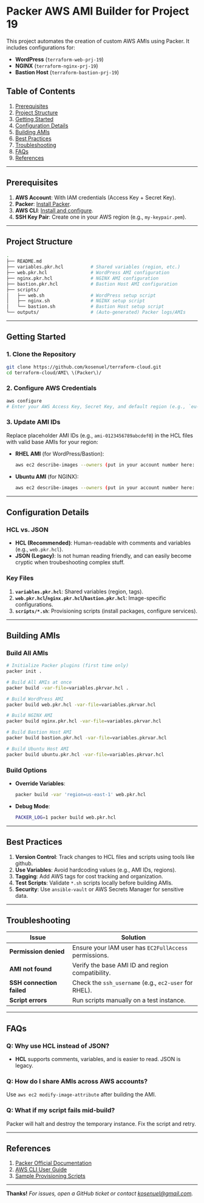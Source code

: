# Packer AWS AMI Builder for Project 19

This project automates the creation of custom AWS AMIs using Packer. It includes configurations for:
- **WordPress** (`terraform-web-prj-19`)
- **NGINX** (`terraform-nginx-prj-19`)
- **Bastion Host** (`terraform-bastion-prj-19`)

## Table of Contents
1. [Prerequisites](#prerequisites)
2. [Project Structure](#project-structure)
3. [Getting Started](#getting-started)
4. [Configuration Details](#configuration-details)
5. [Building AMIs](#building-amis)
6. [Best Practices](#best-practices)
7. [Troubleshooting](#troubleshooting)
8. [FAQs](#faqs)
9. [References](#references)

---

## Prerequisites
1. **AWS Account**: With IAM credentials (Access Key + Secret Key).
2. **Packer**: [Install Packer](https://developer.hashicorp.com/packer/downloads).
3. **AWS CLI**: [Install and configure](https://docs.aws.amazon.com/cli/latest/userguide/cli-chap-configure.html).
4. **SSH Key Pair**: Create one in your AWS region (e.g., `my-keypair.pem`).

---

## Project Structure
```bash
.
├── README.md
├── variables.pkr.hcl          # Shared variables (region, etc.)
├── web.pkr.hcl                # WordPress AMI configuration
├── nginx.pkr.hcl              # NGINX AMI configuration
├── bastion.pkr.hcl            # Bastion Host AMI configuration
├── scripts/
│   ├── web.sh                 # WordPress setup script
│   ├── nginx.sh               # NGINX setup script
│   └── bastion.sh             # Bastion Host setup script
└── outputs/                   # (Auto-generated) Packer logs/AMIs
```

---

## Getting Started
### 1. Clone the Repository

```bash
git clone https://github.com/kosenuel/terraform-cloud.git
cd terraform-cloud/AMI\ \(Packer\)/
```

### 2. Configure AWS Credentials
```bash
aws configure
# Enter your AWS Access Key, Secret Key, and default region (e.g., `eu-west-2`)
```

### 3. Update AMI IDs
Replace placeholder AMI IDs (e.g., `ami-0123456789abcdef0`) in the HCL files with valid base AMIs for your region:
- **RHEL AMI** (for WordPress/Bastion):
  ```bash
  aws ec2 describe-images --owners (put in your account number here: '033221328123') --filters "Name=name,Values=RHEL-*" --query 'Images[*].[ImageId,Name]' --output table --region eu-west-2
  ```
- **Ubuntu AMI** (for NGINX):
  ```bash
  aws ec2 describe-images --owners (put in your account number here: '033221328123') --filters "Name=name,Values=ubuntu/images/hvm-ssd/ubuntu-focal-20.04-amd64-server-*" --query 'Images[*].[ImageId,Name]' --output table --region eu-west-2
  ```

---

## Configuration Details
### HCL vs. JSON
- **HCL (Recommended)**: Human-readable with comments and variables (e.g., `web.pkr.hcl`).
- **JSON (Legacy)**: Is not human reading friendly, and can easily become cryptic when troubeshooting complex stuff. 

### Key Files
1. **`variables.pkr.hcl`**: Shared variables (region, tags).
2. **`web.pkr.hcl`/`nginx.pkr.hcl`/`bastion.pkr.hcl`**: Image-specific configurations.
3. **`scripts/*.sh`**: Provisioning scripts (install packages, configure services).

---

## Building AMIs
### Build All AMIs
```bash
# Initialize Packer plugins (first time only)
packer init .

# Build All AMIs at once
packer build -var-file=variables.pkrvar.hcl .

# Build WordPress AMI
packer build web.pkr.hcl -var-file=variables.pkrvar.hcl

# Build NGINX AMI
packer build nginx.pkr.hcl -var-file=variables.pkrvar.hcl

# Build Bastion Host AMI
packer build bastion.pkr.hcl -var-file=variables.pkrvar.hcl

# Build Ubuntu Host AMI
packer build ubuntu.pkr.hcl -var-file=variables.pkrvar.hcl
```

### Build Options
- **Override Variables**:
  ```bash
  packer build -var 'region=us-east-1' web.pkr.hcl
  ```
- **Debug Mode**:
  ```bash
  PACKER_LOG=1 packer build web.pkr.hcl
  ```

---

## Best Practices
1. **Version Control**: Track changes to HCL files and scripts using tools like github.
2. **Use Variables**: Avoid hardcoding values (e.g., AMI IDs, regions).
3. **Tagging**: Add AWS tags for cost tracking and organization.
4. **Test Scripts**: Validate `*.sh` scripts locally before building AMIs.
5. **Security**: Use `ansible-vault` or AWS Secrets Manager for sensitive data.

---

## Troubleshooting
| Issue | Solution |
|-------|----------|
| **Permission denied** | Ensure your IAM user has `EC2FullAccess` permissions. |
| **AMI not found** | Verify the base AMI ID and region compatibility. |
| **SSH connection failed** | Check the `ssh_username` (e.g., `ec2-user` for RHEL). |
| **Script errors** | Run scripts manually on a test instance. |

---

## FAQs
### Q: Why use HCL instead of JSON?
- **HCL** supports comments, variables, and is easier to read. JSON is legacy.

### Q: How do I share AMIs across AWS accounts?
Use `aws ec2 modify-image-attribute` after building the AMI.

### Q: What if my script fails mid-build?
Packer will halt and destroy the temporary instance. Fix the script and retry.

---

## References
1. [Packer Official Documentation](https://developer.hashicorp.com/packer)
2. [AWS CLI User Guide](https://docs.aws.amazon.com/cli/latest/userguide/)
3. [Sample Provisioning Scripts](https://github.com/orgs/community/discussions/26139)

---

**Thanks!** 
*For issues, open a GitHub ticket or contact [kosenuel@gmail.com](mailto:kosenuel@gmail.com).*
